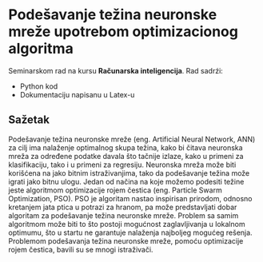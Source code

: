 # Podešavanje težina neuronske mreže upotrebom optimizacionog algoritma
Seminarskom rad na kursu **Računarska inteligencija**. 
Rad sadrźi:
- Python kod 
- Dokumentaciju napisanu u Latex-u

## Sažetak
Podešavanje težina neuronske mreže (eng. Artificial Neural Network, ANN) za cilj ima nalaženje optimalnog skupa težina, kako bi čitava neuronska mreža za određene podatke davala što
tačnije izlaze, kako u primeni za klasifikaciju, tako i u primeni za regresiju. Neuronska mreža može biti korišćena na jako
bitnim istraživanjima, tako da podešavanje težina može igrati jako bitnu ulogu. Jedan od načina na koje možemo podesiti težine jeste algoritmom optimizacije rojem čestica (eng.
Particle Swarm Optimization, PSO). PSO je algoritam nastao inspirisan prirodom, odnosno kretanjem jata ptica u potrazi za hranom, pa može predstavljati dobar algoritam za
podešavanje težina neuronske mreže. Problem sa samim algoritmom može biti to što postoji mogućnost zaglavljivanja u lokalnom optimumu, što u startu ne garantuje nalaženja najboljeg mogućeg
rešenja. Problemom podešavanja težina neuronske mreže, pomoću optimizacije rojem čestica, bavili su se mnogi istraživači.


